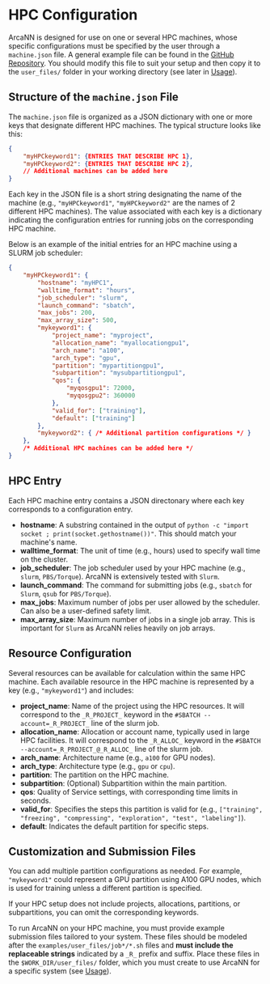 # HPC Configuration 

ArcaNN is designed for use on one or several HPC machines, whose specific configurations must be specified by the user through a `machine.json` file.
A general example file can be found in the [GitHub Repository](https://github.com/arcann-chem/arcann_training/blob/main/examples/user_files/machine.json).
You should modify this file to suit your setup and then copy it to the `user_files/` folder in your working directory (see later in [Usage](../usage/iter_prerequisites.md)).

## Structure of the `machine.json` File ##

The `machine.json` file is organized as a JSON dictionary with one or more keys that designate different HPC machines. The typical structure looks like this:

```json
{
    "myHPCkeyword1": {ENTRIES THAT DESCRIBE HPC 1},
    "myHPCkeyword2": {ENTRIES THAT DESCRIBE HPC 2},
    // Additional machines can be added here
}
```


Each key in the JSON file is a short string designating the name of the machine (e.g., `"myHPCkeyword1"`, `"myHPCkeyword2"` are the names of 2 different HPC machines).
The value associated with each key is a dictionary indicating the configuration entries for running jobs on the corresponding HPC machine.

Below is an example of the initial entries for an HPC machine using a SLURM job scheduler:

```json
{
    "myHPCkeyword1": {
        "hostname": "myHPC1",
        "walltime_format": "hours",
        "job_scheduler": "slurm",
        "launch_command": "sbatch",
        "max_jobs": 200,
        "max_array_size": 500,
        "mykeyword1": {
            "project_name": "myproject",
            "allocation_name": "myallocationgpu1",
            "arch_name": "a100",
            "arch_type": "gpu",
            "partition": "mypartitiongpu1",
            "subpartition": "mysubpartitiongpu1",
            "qos": {
                "myqosgpu1": 72000,
                "myqosgpu2": 360000
            },
            "valid_for": ["training"],
            "default": ["training"]
        },
        "mykeyword2": { /* Additional partition configurations */ }
    },
    /* Additional HPC machines can be added here */
}
```

## HPC Entry ##

Each HPC machine entry contains a JSON directonary where each key corresponds to a configuration entry. 

- **hostname**: A substring contained in the output of `python -c "import socket ; print(socket.gethostname())"`. This should match your machine's name.
- **walltime_format**: The unit of time (e.g., hours) used to specify wall time on the cluster.
- **job_scheduler**: The job scheduler used by your HPC machine (e.g., `slurm`, `PBS/Torque`). ArcaNN is extensively tested with `Slurm`.
- **launch_command**: The command for submitting jobs (e.g., `sbatch` for `Slurm`, `qsub` for `PBS/Torque`).
- **max_jobs**: Maximum number of jobs per user allowed by the scheduler. Can also be a user-defined safety limit.
- **max_array_size**: Maximum number of jobs in a single job array. This is important for `Slurm` as ArcaNN relies heavily on job arrays.

## Resource Configuration ##

Several resources can be available for calculation within the same HPC machine. 
Each available resource in the HPC machine is represented by a key (e.g., `"mykeyword1"`) and includes:

- **project_name**: Name of the project using the HPC resources. 
It will correspond to the `_R_PROJECT_` keyword in the `#SBATCH --account=_R_PROJECT_` line of the slurm job. 
- **allocation_name**: Allocation or account name, typically used in large HPC facilities.
It will correspond to the `_R_ALLOC_` keyword in the `#SBATCH --account=_R_PROJECT_@_R_ALLOC_` line of the slurm job. 
- **arch_name**: Architecture name (e.g., `a100` for GPU nodes).
- **arch_type**: Architecture type (e.g., `gpu` or `cpu`).
- **partition**: The partition on the HPC machine.
- **subpartition**: (Optional) Subpartition within the main partition.
- **qos**: Quality of Service settings, with corresponding time limits in seconds.
- **valid_for**: Specifies the steps this partition is valid for (e.g., `["training", "freezing", "compressing", "exploration", "test", "labeling"]`).
- **default**: Indicates the default partition for specific steps.

## Customization and Submission Files ##

You can add multiple partition configurations as needed. For example, `"mykeyword1"` could represent a GPU partition using A100 GPU nodes, which is used for training unless a different partition is specified.

If your HPC setup does not include projects, allocations, partitions, or subpartitions, you can omit the corresponding keywords.

To run ArcaNN on your HPC machine, you must provide example submission files tailored to your system.
These files should be modeled after the `examples/user_files/job*/*.sh` files and **must include the replaceable strings** indicated by a `_R_` prefix and suffix.
Place these files in the `$WORK_DIR/user_files/` folder, which you must create to use ArcaNN for a specific system (see [Usage](../usage/iter_prerequisites)).


